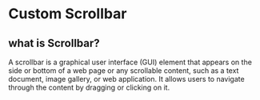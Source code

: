 # Custom Scrollbar

## what is Scrollbar?

A scrollbar is a graphical user interface (GUI) element that appears on the side or bottom of a web page or any scrollable content, such as a text document, image gallery, or web application. It allows users to navigate through the content by dragging or clicking on it.
